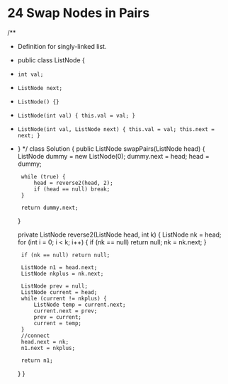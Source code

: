 # 24 Swap Nodes in Pairs

/**
 * Definition for singly-linked list.
 * public class ListNode {
 *     int val;
 *     ListNode next;
 *     ListNode() {}
 *     ListNode(int val) { this.val = val; }
 *     ListNode(int val, ListNode next) { this.val = val; this.next = next; }
 * }
 */
class Solution {
    public ListNode swapPairs(ListNode head) {
        ListNode dummy = new ListNode(0);
        dummy.next = head;
        head = dummy;
        
        while (true) {
            head = reverse2(head, 2);
            if (head == null) break;
        }
        
        return dummy.next;
    }
    
    private ListNode reverse2(ListNode head, int k) {
        ListNode nk = head;
        for (int i = 0; i < k; i++) { 
            if (nk == null) return null;
            nk = nk.next;
        }
        
        if (nk == null) return null;
        
        ListNode n1 = head.next;
        ListNode nkplus = nk.next;
        
        ListNode prev = null;
        ListNode current = head;
        while (current != nkplus) {
            ListNode temp = current.next;
            current.next = prev;
            prev = current;
            current = temp;
        }
        //connect
        head.next = nk;
        n1.next = nkplus;
        
        return n1;
    }
}
